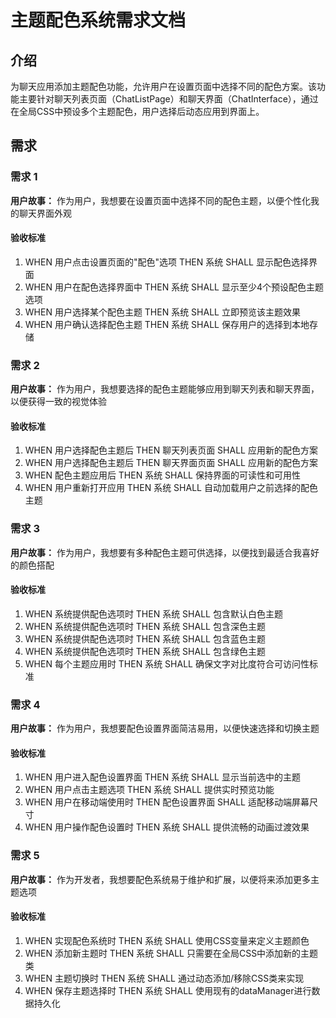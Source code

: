 # 主题配色系统需求文档

## 介绍

为聊天应用添加主题配色功能，允许用户在设置页面中选择不同的配色方案。该功能主要针对聊天列表页面（ChatListPage）和聊天界面（ChatInterface），通过在全局CSS中预设多个主题配色，用户选择后动态应用到界面上。

## 需求

### 需求 1

**用户故事：** 作为用户，我想要在设置页面中选择不同的配色主题，以便个性化我的聊天界面外观

#### 验收标准

1. WHEN 用户点击设置页面的"配色"选项 THEN 系统 SHALL 显示配色选择界面
2. WHEN 用户在配色选择界面中 THEN 系统 SHALL 显示至少4个预设配色主题选项
3. WHEN 用户选择某个配色主题 THEN 系统 SHALL 立即预览该主题效果
4. WHEN 用户确认选择配色主题 THEN 系统 SHALL 保存用户的选择到本地存储

### 需求 2

**用户故事：** 作为用户，我想要选择的配色主题能够应用到聊天列表和聊天界面，以便获得一致的视觉体验

#### 验收标准

1. WHEN 用户选择配色主题后 THEN 聊天列表页面 SHALL 应用新的配色方案
2. WHEN 用户选择配色主题后 THEN 聊天界面页面 SHALL 应用新的配色方案
3. WHEN 配色主题应用后 THEN 系统 SHALL 保持界面的可读性和可用性
4. WHEN 用户重新打开应用 THEN 系统 SHALL 自动加载用户之前选择的配色主题

### 需求 3

**用户故事：** 作为用户，我想要有多种配色主题可供选择，以便找到最适合我喜好的颜色搭配

#### 验收标准

1. WHEN 系统提供配色选项时 THEN 系统 SHALL 包含默认白色主题
2. WHEN 系统提供配色选项时 THEN 系统 SHALL 包含深色主题
3. WHEN 系统提供配色选项时 THEN 系统 SHALL 包含蓝色主题
4. WHEN 系统提供配色选项时 THEN 系统 SHALL 包含绿色主题
5. WHEN 每个主题应用时 THEN 系统 SHALL 确保文字对比度符合可访问性标准

### 需求 4

**用户故事：** 作为用户，我想要配色设置界面简洁易用，以便快速选择和切换主题

#### 验收标准

1. WHEN 用户进入配色设置界面 THEN 系统 SHALL 显示当前选中的主题
2. WHEN 用户点击主题选项 THEN 系统 SHALL 提供实时预览功能
3. WHEN 用户在移动端使用时 THEN 配色设置界面 SHALL 适配移动端屏幕尺寸
4. WHEN 用户操作配色设置时 THEN 系统 SHALL 提供流畅的动画过渡效果

### 需求 5

**用户故事：** 作为开发者，我想要配色系统易于维护和扩展，以便将来添加更多主题选项

#### 验收标准

1. WHEN 实现配色系统时 THEN 系统 SHALL 使用CSS变量来定义主题颜色
2. WHEN 添加新主题时 THEN 系统 SHALL 只需要在全局CSS中添加新的主题类
3. WHEN 主题切换时 THEN 系统 SHALL 通过动态添加/移除CSS类来实现
4. WHEN 保存主题选择时 THEN 系统 SHALL 使用现有的dataManager进行数据持久化